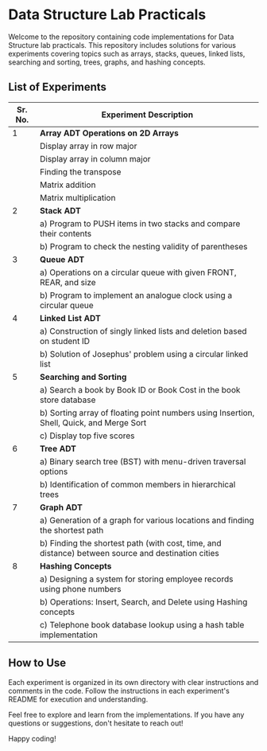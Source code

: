 # Data Structure Lab Practicals

Welcome to the repository containing code implementations for Data Structure lab practicals. This repository includes solutions for various experiments covering topics such as arrays, stacks, queues, linked lists, searching and sorting, trees, graphs, and hashing concepts.

## List of Experiments

| Sr. No. | Experiment Description                                             |
| ------- | ------------------------------------------------------------------ |
| 1       | **Array ADT Operations on 2D Arrays**                             |
|         |  Display array in row major                                       |
|         |  Display array in column major                                    |
|         |  Finding the transpose                                           |
|         |  Matrix addition                                                 |
|         |  Matrix multiplication                                           |
| 2       | **Stack ADT**                                                     |
|         | a) Program to PUSH items in two stacks and compare their contents |
|         | b) Program to check the nesting validity of parentheses           |
| 3       | **Queue ADT**                                                     |
|         | a) Operations on a circular queue with given FRONT, REAR, and size |
|         | b) Program to implement an analogue clock using a circular queue   |
| 4       | **Linked List ADT**                                               |
|         | a) Construction of singly linked lists and deletion based on student ID|
|         | b) Solution of Josephus' problem using a circular linked list      |
| 5       | **Searching and Sorting**                                         |
|         | a) Search a book by Book ID or Book Cost in the book store database|
|         | b) Sorting array of floating point numbers using Insertion, Shell, Quick, and Merge Sort|
|         | c) Display top five scores                                        |
| 6       | **Tree ADT**                                                      |
|         | a) Binary search tree (BST) with menu-driven traversal options    |
|         | b) Identification of common members in hierarchical trees         |
| 7       | **Graph ADT**                                                     |
|         | a) Generation of a graph for various locations and finding the shortest path|
|         | b) Finding the shortest path (with cost, time, and distance) between source and destination cities|
| 8       | **Hashing Concepts**                                              |
|         | a) Designing a system for storing employee records using phone numbers|
|         | b) Operations: Insert, Search, and Delete using Hashing concepts   |
|         | c) Telephone book database lookup using a hash table implementation|

## How to Use

Each experiment is organized in its own directory with clear instructions and comments in the code. Follow the instructions in each experiment's README for execution and understanding.

Feel free to explore and learn from the implementations. If you have any questions or suggestions, don't hesitate to reach out!

Happy coding!
